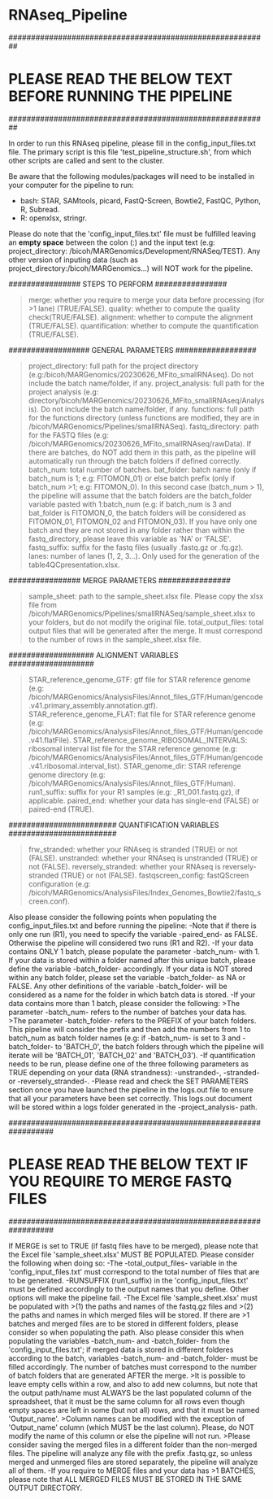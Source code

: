 # RNAseq_Pipeline

##########################################################
# PLEASE READ THE BELOW TEXT BEFORE RUNNING THE PIPELINE #
##########################################################

In order to run this RNAseq pipeline, please fill in the config_input_files.txt file. The primary script is this file 'test_pipeline_structure.sh', from which other scripts are called and sent to the cluster.

Be aware that the following modules/packages will need to be installed in your computer for the pipeline to run:
  - bash: STAR, SAMtools, picard, FastQ-Screen, Bowtie2, FastQC, Python, R, Subread.
  - R: openxlsx, stringr.

Please do note that the 'config_input_files.txt' file must be fulfilled leaving an **empty space** between the colon (:) and the input text (e.g: project_directory: /bicoh/MARGenomics/Development/RNASeq/TEST).
Any other version of inputing data (such as project_directory:/bicoh/MARGenomics...) will NOT work for the pipeline.

  ################
  STEPS TO PERFORM
  ################
  >merge: whether you require to merge your data before processing (for >1 lane) (TRUE/FALSE).
  >quality: whether to compute the quality check(TRUE/FALSE).
  >alignment: whether to compute the alignment (TRUE/FALSE).
  >quantification: whether to compute the quantification (TRUE/FALSE).

  ##################
  GENERAL PARAMETERS
  ##################
  >project_directory: full path for the project directory (e.g:/bicoh/MARGenomics/20230626_MFito_smallRNAseq). Do not include the batch name/folder, if any.
  >project_analysis: full path for the project analysis (e.g: directory/bicoh/MARGenomics/20230626_MFito_smallRNAseq/Analysis). Do not include the batch name/folder, if any.
  >functions: full path for the functions directory (unless functions are modified, they are in /bicoh/MARGenomics/Pipelines/smallRNASeq).
  >fastq_directory: path for the FASTQ files (e.g: /bicoh/MARGenomics/20230626_MFito_smallRNAseq/rawData). If there are batches, do NOT add them in this path, as the pipeline will automatically
  run through the batch folders if defined correctly.
  >batch_num: total number of batches.
  >bat_folder: batch name (only if batch_num is 1; e.g: FITOMON_01) or else batch prefix (only if batch_num >1; e.g: FITOMON_0). In this second case (batch_num > 1), the pipeline will assume that the batch folders
  are the batch_folder variable pasted with 1:batch_num (e.g: if batch_num is 3 and bat_folder is FITOMON_0, the batch folders will be considered as FITOMON_01, FITOMON_02 and FITOMON_03). If you have only one batch
  and they are not stored in any folder rather than within the fastq_directory, please leave this variable as 'NA' or 'FALSE'.
  >fastq_suffix: suffix for the fastq files (usually .fastq.gz or .fq.gz).
  >lanes: number of lanes (1, 2, 3...). Only used for the generation of the table4QCpresentation.xlsx.

  ################
  MERGE PARAMETERS
  ################
  >sample_sheet: path to the sample_sheet.xlsx file. Please copy the xlsx file from /bicoh/MARGenomics/Pipelines/smallRNASeq/sample_sheet.xlsx to your folders, but do not modify the original file.
  >total_output_files: total output files that will be generated after the merge. It must correspond to the number of rows in the sample_sheet.xlsx file.

  ###################
  ALIGNMENT VARIABLES
  ###################
  >STAR_reference_genome_GTF: gtf file for STAR reference genome (e.g: /bicoh/MARGenomics/AnalysisFiles/Annot_files_GTF/Human/gencode.v41.primary_assembly.annotation.gtf).
  >STAR_reference_genome_FLAT: flat file for STAR reference genome (e.g: /bicoh/MARGenomics/AnalysisFiles/Annot_files_GTF/Human/gencode.v41.flatFile).
  >STAR_reference_genome_RIBOSOMAL_INTERVALS: ribosomal interval list file for the STAR reference genome (e.g: /bicoh/MARGenomics/AnalysisFiles/Annot_files_GTF/Human/gencode.v41.ribosomal.interval_list).
  >STAR_genome_dir: STAR referenge genome directory (e.g: /bicoh/MARGenomics/AnalysisFiles/Annot_files_GTF/Human).
  >run1_suffix: suffix for your R1 samples (e.g: _R1_001.fastq.gz), if applicable.
  >paired_end: whether your data has single-end (FALSE) or paired-end (TRUE).

  ########################
  QUANTIFICATION VARIABLES
  ########################
  >frw_stranded: whether your RNAseq is stranded (TRUE) or not (FALSE).
  >unstranded: whether your RNAseq is unstranded (TRUE) or not (FALSE).
  >reversely_stranded: whether your RNAseq is reversely-stranded (TRUE) or not (FALSE).
  >fastqscreen_config: fastQScreen configuration (e.g: /bicoh/MARGenomics/AnalysisFiles/Index_Genomes_Bowtie2/fastq_screen.conf).

Also please consider the following points when populating the config_input_files.txt and before running the pipeline:
  -Note that if there is only one run (R1), you need to specify the variable -paired_end- as FALSE. Otherwise the pipeline will considered two runs (R1 and R2).
  -If your data contains ONLY 1 batch, please populate the parameter -batch_num- with 1. If your data is stored within a folder named after this unique batch, please
  define the variable -batch_folder- accordingly. If your data is NOT stored within any batch folder, please set the variable -batch_folder- as NA or FALSE. Any
  other definitions of the variable -batch_folder- will be considered as a name for the folder in which batch data is stored.
  -If your data contains more than 1 batch, please consider the following:
      >The parameter -batch_num- refers to the number of batches your data has.
      >The parameter -batch_folder- refers to the PREFIX of your batch folders. This pipeline will consider the prefix and then add the numbers from 1 to batch_num as batch folder names
      (e.g: if -batch_num- is set to 3 and -batch_folder- to 'BATCH_0', the batch folders through which the pipeline will iterate will be 'BATCH_01', 'BATCH_02' and 'BATCH_03').
  -If quantification needs to be run, please define one of the three following parameters as TRUE depending on your data (RNA strandness): -unstranded-, -stranded- or -reversely_stranded-.
  -Please read and check the SET PARAMETERS section once you have launched the pipeline in the logs.out file to ensure that all your parameters have been set correctly. This logs.out document
  will be stored within a logs folder generated in the -project_analysis- path.

##################################################################
# PLEASE READ THE BELOW TEXT IF YOU REQUIRE TO MERGE FASTQ FILES #
##################################################################

If MERGE is set to TRUE (if fastq files have to be merged), please note that the Excel file 'sample_sheet.xlsx' MUST BE POPULATED. Please consider the following when doing so:
  -The -total_output_files- variable in the 'config_input_files.txt' must correspond to the total number of files that are to be generated.
  -RUNSUFFIX (run1_suffix) in the 'config_input_files.txt' must be defined accordingly to the output names that you define. Other options will make the pipeline fail.
  -The Excel file 'sample_sheet.xlsx' must be populated with
      >(1) the paths and names of the fastq.gz files and
      >(2) the paths and names in which merged files will be stored. If there are >1 batches and merged files are to be stored in different folders, please consider so when populating the path.
      Also please consider this when populating the variables -batch_num- and -batch_folder- from the 'config_input_files.txt'; if merged data is stored in different folderes according to the batch,
      variables -batch_num- and -batch_folder- must be filled accordingly. The number of batches must correspond to the number of batch folders that are generated AFTER the merge.
      >It is possible to leave empty cells within a row, and also to add new columns, but note that the output path/name must ALWAYS be the last populated column of the spreadsheet, that it
      must be the same column for all rows even though empty spaces are left in some (but not all) rows, and that it must be named 'Output_name'.
      >Column names can be modified with the exception of 'Output_name' column (which MUST be the last column). Please, do NOT modify the name of this column or else the pipeline will not run.
      >Please consider saving the merged files in a different folder than the non-merged files. The pipeline will analyze any file with the prefix .fastq.gz, so unless merged and unmerged files
      are stored separately, the pipeline will analyze all of them.
  -If you require to MERGE files and your data has >1 BATCHES, please note that ALL MERGED FILES MUST BE STORED IN THE SAME OUTPUT DIRECTORY.
